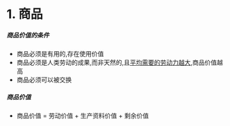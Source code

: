 # 1. 商品

##### 商品价值的条件

- 商品必须是有用的,存在使用价值
- 商品必须是人类劳动的成果,而非天然的,且<u>平均需要的劳动力越大</u>,商品价值越高
- 商品必须可以被交换

##### 商品价值

- 商品价值 = 劳动价值 + 生产资料价值 + 剩余价值

